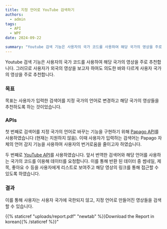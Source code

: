 ```yaml
---
title: 지정 언어로 YouTube 검색하기
authors:
  - admin
tags:
  - API
  - WPF
date: 2024-09-22

summary: "Youtube 검색 기능은 사용자의 국가 코드를 사용하여 해당 국가의 영상을 주로 추천합니다."
---
```


Youtube 검색 기능은 사용자의 국가 코드를 사용하여 해당 국가의 영상을 주로 추천합니다. 그러므로 사용자가 외국의 영상을 보고자 하여도 의도한 바와 다르게 사용자 국가의 영상을 주로 추천합니다.

### 목표

목표는 사용자가 입력한 검색어를 지정 국가의 언어로 변경하고 해당 국가의 영상들을 추천하도록 하는 것이었습니다.

### APIs

첫 번째로 검색어를 지정 국가의 언어로 바꾸는 기능을 구현하기 위해 [Papago API](https://developers.naver.com/docs/papago/README.md)를 사용하였습니다 (현재는 지원하지 않음). 이때 사용자가 입력하는 검색어는 Papago 자체의 언어 감지 기능을 사용하여 사용자의 번거로움을 줄이고자 하였습니다.

두 번째로 [YouTube API](https://developers.google.com/youtube)를 사용하였습니다. 앞서 번역한 검색어와 해당 언어를 사용하는 국가의 코드를 이용해 데이터를 요청합니다. 이를 통해 반환 된 데이터 중 썸네일, 제목, 좋아요 수 등을 사용자에게 리스트로 보여주고 해당 영상의 링크를 통해 접근할 수 있도록 하였습니다.

### 결과

이를 통해 사용자는 사용자 국가에 국한되지 않고, 지정 언어로 만들어진 영상들을 검색할 수 있습니다.

{{% staticref "uploads/report.pdf" "newtab" %}}Download the Report in korean{{% /staticref %}}"